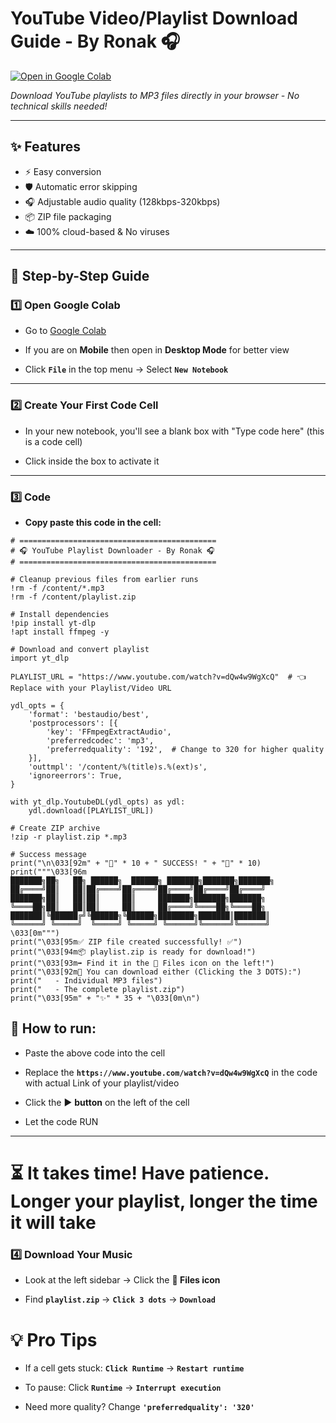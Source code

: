 # YouTube Video/Playlist Download Guide - By Ronak 🎧

[![Open in Google Colab](https://colab.research.google.com/assets/colab-badge.svg)](https://colab.research.google.com)

*Download YouTube playlists to MP3 files directly in your browser - No technical skills needed!*

---

## ✨ Features
- ⚡ Easy conversion
- 🛡️ Automatic error skipping
- 🎧 Adjustable audio quality (128kbps-320kbps)
- 📦 ZIP file packaging
- ☁️ 100% cloud-based & No viruses

---

## 🚀 Step-by-Step Guide

### 1️⃣ **Open Google Colab**
- Go to [Google Colab](https://colab.research.google.com)

- If you are on **Mobile** then open in **Desktop Mode** for better view

- Click **`File`** in the top menu → Select **`New Notebook`**

---

### 2️⃣ **Create Your First Code Cell**
- In your new notebook, you'll see a blank box with "Type code here" (this is a code cell)

- Click inside the box to activate it

---

### 3️⃣ **Code**
- **Copy paste this code in the cell:**
```
# ============================================
# 🎧 YouTube Playlist Downloader - By Ronak 🎧
# ============================================

# Cleanup previous files from earlier runs
!rm -f /content/*.mp3
!rm -f /content/playlist.zip

# Install dependencies
!pip install yt-dlp
!apt install ffmpeg -y

# Download and convert playlist
import yt_dlp

PLAYLIST_URL = "https://www.youtube.com/watch?v=dQw4w9WgXcQ"  # 👈 Replace with your Playlist/Video URL

ydl_opts = {
    'format': 'bestaudio/best',
    'postprocessors': [{
        'key': 'FFmpegExtractAudio',
        'preferredcodec': 'mp3',
        'preferredquality': '192',  # Change to 320 for higher quality
    }],
    'outtmpl': '/content/%(title)s.%(ext)s',
    'ignoreerrors': True,
}

with yt_dlp.YoutubeDL(ydl_opts) as ydl:
    ydl.download([PLAYLIST_URL])

# Create ZIP archive
!zip -r playlist.zip *.mp3

# Success message
print("\n\033[92m" + "🎉" * 10 + " SUCCESS! " + "🎉" * 10)
print("""\033[96m
███████╗██╗   ██╗ ██████╗  ██████╗ ███████╗███████╗███████╗
██╔════╝██║   ██║██╔════╝██╔════╝██╔════╝██╔════╝██╔════╝
███████╗██║   ██║██║     ██║     ███████╗███████╗███████╗
╚════██╗██║   ██║██║     ██║     ██╔════╝╚════██╗╚════██╗
███████║╚██████╔╝╚██████╗╚██████╗████████╗███████║███████║
╚══════╝ ╚═════╝  ╚═════╝ ╚═════╝ ╚══════╝╚══════╝╚══════╝
\033[0m""")
print("\033[95m✅ ZIP file created successfully! ✅")
print("\033[94m📦 playlist.zip is ready for download!")
print("\033[93m➡️ Find it in the 📁 Files icon on the left!")
print("\033[92m🌟 You can download either (Clicking the 3 DOTS):")
print("   - Individual MP3 files")
print("   - The complete playlist.zip")
print("\033[95m" + "✨" * 35 + "\033[0m\n")
```

## 🔧 **How to run:**

- Paste the above code into the cell

- Replace the **`https://www.youtube.com/watch?v=dQw4w9WgXcQ`** in the code with actual Link of your playlist/video

- Click the ▶️ **button** on the left of the cell

- Let the code RUN

---


# ⏳ It takes time! Have patience. Longer your playlist, longer the time it will take

### 4️⃣ Download Your Music
- Look at the left sidebar → Click the **📁 Files icon**

- Find **`playlist.zip`** → **`Click 3 dots`** → **`Download`**


# 💡 Pro Tips
- If a cell gets stuck: **`Click Runtime`** → **`Restart runtime`**

- To pause: Click **`Runtime`** → **`Interrupt execution`**

- Need more quality? Change **`'preferredquality': '320'`**
